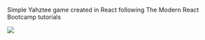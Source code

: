 Simple Yahztee game created in React following The Modern React Bootcamp tutorials

![](https://i.ibb.co/VNc8vSz/Yahtzee.png)

